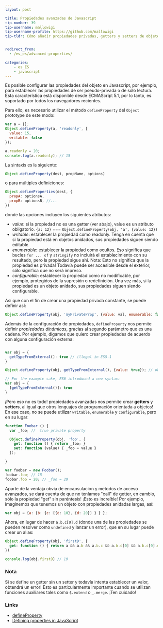 ```yaml
---
layout: post

title: Propiedades avanzadas de Javascript
tip-number: 39
tip-username: mallowigi
tip-username-profile: https://github.com/mallowigi
tip-tldr: Cómo añadir propiedades privadas, getters y setters de objetos.


redirect_from:
  - /es_es/advanced-properties/

categories:
    - es_ES
    - javascript
---
```


Es posible configurar las propiedades del objeto en Javascript, por ejemplo, para establecer las propiedades de ser pseudo-privada o de sólo lectura. Esta característica está disponible desde ECMAScript 5.1, por lo tanto, es soportado por todos los navegadores recientes.

Para ello, es necesario utilizar el método `defineProperty` del `Object` prototype de este modo:
```js
var a = {};
Object.defineProperty(a, 'readonly', {
  value: 15,
  writable: false
});

a.readonly = 20;
console.log(a.readonly); // 15
```

La sintaxis es la siguiente:
```js
Object.defineProperty(dest, propName, options)
```

o para múltiples definiciones:
```js
Object.defineProperties(dest, {
  propA: optionsA,
  propB: optionsB, //...
})
```

donde las opciones incluyen los siguientes atributos:
- *value*: si la propiedad no es una getter (ver abajo), value es un atributo obligatorio. `{a: 12}` === `Object.defineProperty(obj, 'a', {value: 12})`
- *writable*: establecer la propiedad como readonly. Tenga en cuenta que si la propiedad está en objetos anidados, sus propiedades siguen siendo editable.
- *enumerable*: establecer la propiedad como ocultos. Eso significa que bucles `for ... of` y `stringify` no incluirá el establecimiento con su resultado, pero la propiedad sigue ahí. Nota: Esto no significa que la propiedad es privada! Todavía puede ser accesible desde el exterior, sólo significa que no será impreso.
- *configurable*: establecer la propiedad como no modificable, por ejemplo, protegidos de la supresión o redefinición. Una vez más, si la propiedad es un objeto anidado, sus propiedades siguen siendo configurable.


Así que con el fin de crear una propiedad privada constante, se puede definir así:

```js
Object.defineProperty(obj, 'myPrivateProp', {value: val, enumerable: false, writable: false, configurable: false});
```

Además de la configuración de propiedades, `defineProperty` nos permite definir *propiedades dinámicas*, gracias al segundo parámetro que es una cadena. Por ejemplo, digamos que quiero crear propiedades de acuerdo con alguna configuración externa:

```js

var obj = {
  getTypeFromExternal(): true // illegal in ES5.1
}

Object.defineProperty(obj, getTypeFromExternal(), {value: true}); // ok

// For the example sake, ES6 introduced a new syntax:
var obj = {
  [getTypeFromExternal()]: true
}
```

¡Pero eso no es todo! propiedades avanzadas nos permite crear **getters** y **setters**, al igual que otros lenguajes de programación orientada a objetos! En ese caso, no se puede utilizar `writable`, `enumerable` y `configurable`, pero en su lugar:

```js
function Foobar () {
  var _foo; //  true private property

  Object.defineProperty(obj, 'foo', {
    get: function () { return _foo; }
    set: function (value) { _foo = value }
  });

}

var foobar = new Foobar();
foobar.foo; // 15
foobar.foo = 20; // _foo = 20
```

Aparte de la ventaja obvia de encapsulación y metodos de acceso avanzados, se dará cuenta de que no teníamos "call" de getter, en cambio, sólo la propiedad "get" sin paréntesis! ¡Esto es increíble! Por ejemplo, imaginemos que tenemos un objeto con propiedades anidadas largas, así:

```js
var obj = {a: {b: {c: [{d: 10}, {d: 20}] } } };
```

Ahora, en lugar de hacer `a.b.c[0].d` (donde una de las propiedades se pueden resolver como `undefined` y lanzar un error), que en su lugar puede crear un alias:

```js
Object.defineProperty(obj, 'firstD', {
  get: function () { return a && a.b && a.b.c && a.b.c[0] && a.b.c[0].d }
})

console.log(obj.firstD) // 10
```

### Nota
Si se define un getter sin un setter y todavía intenta establecer un valor, obtendrá un error! Esto es particularmente importante cuando se utilizan funciones auxiliares tales como `$.extend` o `_.merge`. ¡Ten cuidado!

### Links

- [defineProperty](https://developer.mozilla.org/en-US/docs/Web/JavaScript/Reference/Global_Objects/Object/defineProperty)
- [Defining properties in JavaScript](http://bdadam.com/blog/defining-properties-in-javascript.html)

